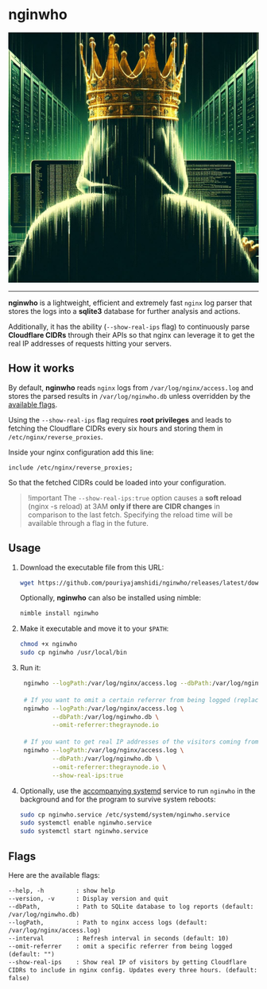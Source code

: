 # nginwho

<div align="center" style="width: 100%;">
 <img alt="nginwho" src="https://github.com/pouriyajamshidi/nginwho/blob/master/artwork/nginwho.jpeg?raw=true" width="700">
</div>

---

**nginwho** is a lightweight, efficient and extremely fast `nginx` log parser that stores the logs into a **sqlite3** database for further analysis and actions.

Additionally, it has the ability (`--show-real-ips` flag) to continuously parse **Cloudflare CIDRs** through their APIs so that nginx can leverage it to get the real IP addresses of requests hitting your servers.

## How it works

By default, **nginwho** reads `nginx` logs from `/var/log/nginx/access.log` and stores the parsed results in `/var/log/nginwho.db` unless overridden by the [available flags](#flags).

Using the `--show-real-ips` flag requires **root privileges** and leads to fetching the Cloudflare CIDRs every six hours and storing them in `/etc/nginx/reverse_proxies`.

Inside your nginx configuration add this line:

```text
include /etc/nginx/reverse_proxies;
```

So that the fetched CIDRs could be loaded into your configuration.

> !important The `--show-real-ips:true` option causes a **soft reload** (nginx -s reload) at 3AM **only if there are CIDR changes** in comparison to the last fetch. Specifying the reload time will be available through a flag in the future.

## Usage

1. Download the executable file from this URL:

   ```bash
   wget https://github.com/pouriyajamshidi/nginwho/releases/latest/download/nginwho
   ```

   Optionally, **nginwho** can also be installed using nimble:

   ```bash
   nimble install nginwho
   ```

2. Make it executable and move it to your `$PATH`:

   ```bash
   chmod +x nginwho
   sudo cp nginwho /usr/local/bin
   ```

3. Run it:

   ```bash
    nginwho --logPath:/var/log/nginx/access.log --dbPath:/var/log/nginwho.db

    # If you want to omit a certain referrer from being logged (replace thegraynode.io with your domain):
    nginwho --logPath:/var/log/nginx/access.log \
            --dbPath:/var/log/nginwho.db \
            --omit-referrer:thegraynode.io

    # If you want to get real IP addresses of the visitors coming from Cloudflare (replace thegraynode.io with your domain):
    nginwho --logPath:/var/log/nginx/access.log \
            --dbPath:/var/log/nginwho.db \
            --omit-referrer:thegraynode.io \
            --show-real-ips:true
   ```

4. Optionally, use the [accompanying systemd](https://github.com/pouriyajamshidi/nginwho/blob/master/nginwho.service) service to run `nginwho` in the background and for the program to survive system reboots:

   ```bash
   sudo cp nginwho.service /etc/systemd/system/nginwho.service
   sudo systemctl enable nginwho.service
   sudo systemctl start nginwho.service
   ```

## Flags

Here are the available flags:

```text
--help, -h         : show help
--version, -v      : Display version and quit
--dbPath,          : Path to SQLite database to log reports (default: /var/log/nginwho.db)
--logPath,         : Path to nginx access logs (default: /var/log/nginx/access.log)
--interval         : Refresh interval in seconds (default: 10)
--omit-referrer    : omit a specific referrer from being logged (default: "")
--show-real-ips    : Show real IP of visitors by getting Cloudflare CIDRs to include in nginx config. Updates every three hours. (default: false)
```
